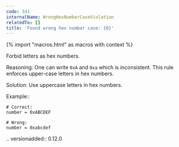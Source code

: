```yaml
---
code: 341
internalName: WrongHexNumberCaseViolation
relatedTo: []
title: 'Found wrong hex number case: {0}'
---
```


{% import "macros.html" as macros with context %}

Forbid letters as hex numbers.

Reasoning: One can write `0xA` and `0xa` which is inconsistent. This
rule enforces upper-case letters in hex numbers.

Solution: Use uppercase letters in hex numbers.

Example::

    # Correct:
    number = 0xABCDEF
    
    # Wrong:
    number = 0xabcdef

.. versionadded:: 0.12.0